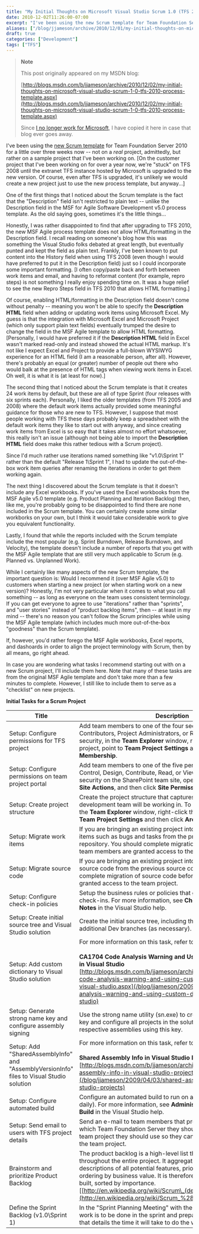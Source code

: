 ```yaml
---
title: "My Initial Thoughts on Microsoft Visual Studio Scrum 1.0 (TFS 2010 Process Template)"
date: 2010-12-02T11:26:00-07:00
excerpt: "I've been using the new Scrum template for Team Foundation Server 2010 for a little over three weeks now -- not on a real project, admittedly, but rather on a sample project that I've been working on. [On the customer project that I've been working on..."
aliases: ["/blog/jjameson/archive/2010/12/01/my-initial-thoughts-on-microsoft-visual-studio-scrum-1-0-tfs-2010-process-template.aspx", "/blog/jjameson/archive/2010/12/02/my-initial-thoughts-on-microsoft-visual-studio-scrum-1-0-tfs-2010-process-template.aspx"]
draft: true
categories: ["Development"]
tags: ["TFS"]
---
```


> **Note**
>
> This post originally appeared on my MSDN blog:
>
> [http://blogs.msdn.com/b/jjameson/archive/2010/12/02/my-initial-thoughts-on-microsoft-visual-studio-scrum-1-0-tfs-2010-process-template.aspx](http://blogs.msdn.com/b/jjameson/archive/2010/12/02/my-initial-thoughts-on-microsoft-visual-studio-scrum-1-0-tfs-2010-process-template.aspx)
>
> Since [I no longer work for Microsoft](/blog/jjameson/2011/09/02/last-day-with-microsoft), I have copied it here in case that blog ever goes away.

I've been using the [new Scrum template](http://visualstudiogallery.msdn.microsoft.com/en-us/59ac03e3-df99-4776-be39-1917cbfc5d8e) for Team Foundation Server 2010 for a little over three weeks now -- not on a *real* project, admittedly, but rather on a sample project that I've been working on. [On the customer project that I've been working on for over a year now, we're "stuck" on TFS 2008 until the extranet TFS instance hosted by Microsoft is upgraded to the new version. Of course, even after TFS is upgraded, it's unlikely we would create a new project just to use the new process template, but anyway...]

One of the first things that I noticed about the Scrum template is the fact that the "Description" field isn't restricted to plain text -- unlike the Description field in the MSF for Agile Software Development v5.0 process template. As the old saying goes, sometimes it's the little things...

Honestly, I was rather disappointed to find that after upgrading to TFS 2010, the new MSF Agile process template does not allow HTML/formatting in the Description field. I recall reading on someone's blog how this was something the Visual Studio folks debated at great length, but eventually punted and kept the field as plain text. Frankly, I've been known to put content into the History field when using TFS 2008 (even though I would have preferred to put it in the Description field) just so I could incorporate some important formatting. [I often copy/paste back and forth between work items and email, and having to reformat content (for example, repro steps) is not something I really enjoy spending time on. It was a huge relief to see the new Repro Steps field in TFS 2010 that allows HTML formatting.]

Of course, enabling HTML/formatting in the Description field doesn't come without penalty -- meaning you won't be able to specify the **Description HTML** field when adding or updating work items using Microsoft Excel. My guess is that the integration with Microsoft Excel and Microsoft Project (which only support plain text fields) eventually trumped the desire to change the field in the MSF Agile template to allow HTML formatting. [Personally, I would have preferred it if the **Description HTML** field in Excel wasn't marked read-only and instead showed the actual HTML markup. It's not like I expect Excel and Project to provide a full-blown WYSIWYG experience for an HTML field (I am a reasonable person, after all). However, there's probably an equal (or greater) number of people out there who would balk at the presence of HTML tags when viewing work items in Excel. Oh well, it is what it is (at least for now).]

The second thing that I noticed about the Scrum template is that it creates 24 work items by default, but these are all of type Sprint (four releases with six sprints each). Personally, I liked the older templates (from TFS 2005 and 2008) where the default work items actually provided some meaningful guidance for those who are new to TFS. However, I suppose that most people working with TFS these days probably keep a spreadsheet with the default work items they like to start out with anyway, and since creating work items from Excel is so easy that it takes almost no effort whatsoever, this really isn't an issue (although not being able to import the **Description HTML** field does make this rather tedious with a Scrum project).

Since I'd much rather use iterations named something like "v1.0\Sprint 1" rather than the default "Release 1\Sprint 1", I had to update the out-of-the-box work item queries after renaming the iterations in order to get them working again.

The next thing I discovered about the Scrum template is that it doesn't include any Excel workbooks. If you've used the Excel workbooks from the MSF Agile v5.0 template (e.g. Product Planning and Iteration Backlog) then, like me, you're probably going to be disappointed to find there are none included in the Scrum template. You can certainly create some similar workborks on your own, but I think it would take considerable work to give you equivalent functionality.

Lastly, I found that while the reports included with the Scrum template include the most popular (e.g. Sprint Burndown, Release Burndown, and Velocity), the template doesn't include a number of reports that you get with the MSF Agile template that are still very much applicable to Scrum (e.g. Planned vs. Unplanned Work).

While I certainly like many aspects of the new Scrum template, the important question is: Would I recommend it (over MSF Agile v5.0) to customers when starting a new project (or when starting work on a new version)? Honestly, I'm not very particular when it comes to what you call something -- as long as everyone on the team uses consistent terminology. If you can get everyone to agree to use "iterations" rather than "sprints", and "user stories" instead of "product backlog items", then -- at least in my mind -- there's no reason you can't follow the Scrum principles while using the MSF Agile template (which includes much more out-of-the-box "goodness" than the Scrum template).

If, however, you'd rather forego the MSF Agile workbooks, Excel reports, and dashoards in order to align the project terminology with Scrum, then by all means, go right ahead.

In case you are wondering what tasks I recommend starting out with on a new Scrum project, I'll include them here. Note that many of these tasks are from the original MSF Agile template and don't take more than a few minutes to complete. However, I still like to include them to serve as a "checklist" on new projects.

**Initial Tasks for a Scrum Project**

| Title | Description |
| --- | --- |
| Setup: Configure permissions for TFS project | Add team members to one of the four security groups: Builders, Contributors, Project Administrators, or Readers. To configure security, in the **Team Explorer** window, right-click the team project, point to **Team Project Settings** and then click **Group Membership**. |
| Setup: Configure permissions on team project portal | Add team members to one of the five permission levels: Full Control, Design, Contribute, Read, or View Only. To configure security on the SharePoint team site, open the project portal, click **Site Actions**, and then click **Site Permissions**. |
| Setup: Create project structure | Create the project structure that captures what areas the development team will be working in. To set project structure, in the **Team Explorer** window, right-click the team project, point to **Team Project Settings** and then click **Areas and Iterations**. |
| Setup: Migrate work items | If you are bringing an existing project into VSTS, migrate work items such as bugs and tasks from the previous work item repository. You should complete migration of work items before team members are granted access to the team project. |
| Setup: Migrate source code | If you are bringing an existing project into VSTS, migrate the source code from the previous source code repository. You should complete migration of source code before team members are granted access to the team project. |
| Setup: Configure check-in policies | Setup the business rules or policies that govern source code check-ins. For more information, see **Check-in Policies and Notes** in the Visual Studio help. |
| Setup: Create initial source tree and Visual Studio solution | Create the initial source tree, including the Main branch and additional Dev branches (as necessary). |
| Setup: Add custom dictionary to Visual Studio solution | For more information on this task, refer to the following blog post:<br><br>**CA1704 Code Analysis Warning and Using Custom Dictionaries in Visual Studio**<br>[http://blogs.msdn.com/b/jjameson/archive/2009/04/02/ca1704-code-analysis-warning-and-using-custom-dictionaries-in-visual-studio.aspx](/blog/jjameson/2009/04/02/ca1704-code-analysis-warning-and-using-custom-dictionaries-in-visual-studio) |
| Setup: Generate strong name key and configure assembly signing | Use the strong name utility (sn.exe) to create a new strong name key and configure all projects in the solution to sign their respective assemblies using this key. |
| Setup: Add "SharedAssemblyInfo" and "AssemblyVersionInfo" files to Visual Studio solution | For more information on this task, refer to the following blog post:<br><br>**Shared Assembly Info in Visual Studio Projects**<br>[http://blogs.msdn.com/b/jjameson/archive/2009/04/03/shared-assembly-info-in-visual-studio-projects.aspx](/blog/jjameson/2009/04/03/shared-assembly-info-in-visual-studio-projects) |
| Setup: Configure automated build | Configure an automated build to run on a periodic basis (typically daily). For more information, see **Administering Team Foundation Build** in the Visual Studio help. |
| Setup: Send email to users with TFS project details | Send an e-mail to team members that provides information about which Team Foundation Server they should connect to, and which team project they should use so they can get started working on the team project. |
| Brainstorm and prioritize Product Backlog | The product backlog is a high-level list that is maintained throughout the entire project. It aggregates backlog items: broad descriptions of all potential features, prioritized as an absolute ordering by business value. It is therefore the "What" that will be built, sorted by importance. [[http://en.wikipedia.org/wiki/Scrum\_(development)](http://en.wikipedia.org/wiki/Scrum_%28development%29)] |
| Define the Sprint Backlog (v1.0\Sprint 1) | In the "Sprint Planning Meeting" with the entire team, select what work is to be done in the sprint and prepare the Sprint Backlog that details the time it will take to do the work. |


